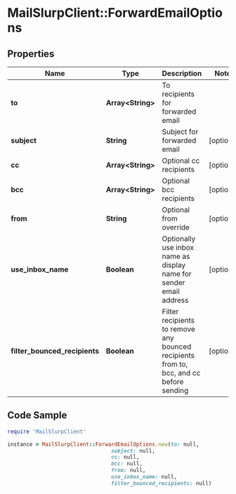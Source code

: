 # MailSlurpClient::ForwardEmailOptions

## Properties

Name | Type | Description | Notes
------------ | ------------- | ------------- | -------------
**to** | **Array&lt;String&gt;** | To recipients for forwarded email | 
**subject** | **String** | Subject for forwarded email | [optional] 
**cc** | **Array&lt;String&gt;** | Optional cc recipients | [optional] 
**bcc** | **Array&lt;String&gt;** | Optional bcc recipients | [optional] 
**from** | **String** | Optional from override | [optional] 
**use_inbox_name** | **Boolean** | Optionally use inbox name as display name for sender email address | [optional] 
**filter_bounced_recipients** | **Boolean** | Filter recipients to remove any bounced recipients from to, bcc, and cc before sending | [optional] 

## Code Sample

```ruby
require 'MailSlurpClient'

instance = MailSlurpClient::ForwardEmailOptions.new(to: null,
                                 subject: null,
                                 cc: null,
                                 bcc: null,
                                 from: null,
                                 use_inbox_name: null,
                                 filter_bounced_recipients: null)
```


